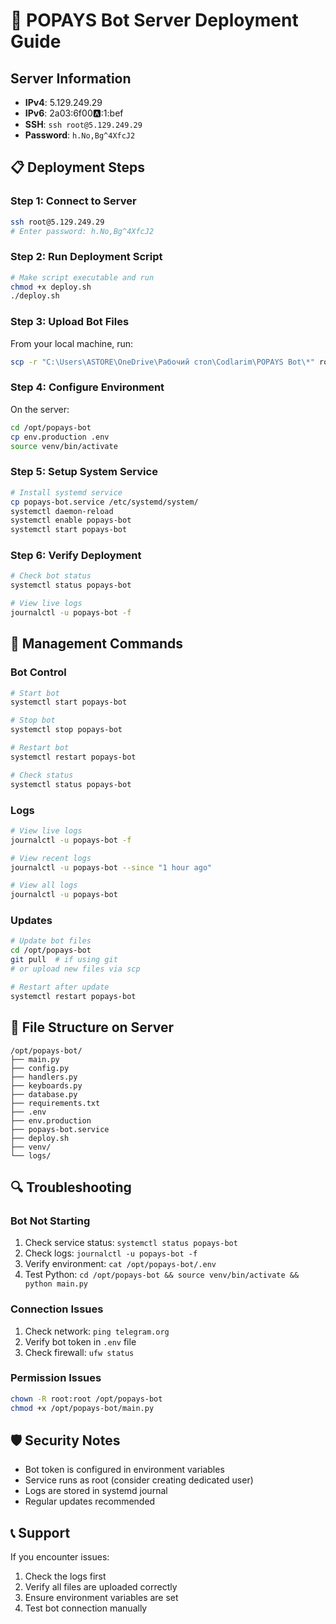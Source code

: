 # 🚀 POPAYS Bot Server Deployment Guide

## Server Information
- **IPv4**: 5.129.249.29
- **IPv6**: 2a03:6f00:a::1:bef
- **SSH**: `ssh root@5.129.249.29`
- **Password**: `h.No,Bg^4XfcJ2`

## 📋 Deployment Steps

### Step 1: Connect to Server
```bash
ssh root@5.129.249.29
# Enter password: h.No,Bg^4XfcJ2
```

### Step 2: Run Deployment Script
```bash
# Make script executable and run
chmod +x deploy.sh
./deploy.sh
```

### Step 3: Upload Bot Files
From your local machine, run:
```bash
scp -r "C:\Users\ASTORE\OneDrive\Рабочий стол\Codlarim\POPAYS Bot\*" root@5.129.249.29:/opt/popays-bot/
```

### Step 4: Configure Environment
On the server:
```bash
cd /opt/popays-bot
cp env.production .env
source venv/bin/activate
```

### Step 5: Setup System Service
```bash
# Install systemd service
cp popays-bot.service /etc/systemd/system/
systemctl daemon-reload
systemctl enable popays-bot
systemctl start popays-bot
```

### Step 6: Verify Deployment
```bash
# Check bot status
systemctl status popays-bot

# View live logs
journalctl -u popays-bot -f
```

## 🔧 Management Commands

### Bot Control
```bash
# Start bot
systemctl start popays-bot

# Stop bot
systemctl stop popays-bot

# Restart bot
systemctl restart popays-bot

# Check status
systemctl status popays-bot
```

### Logs
```bash
# View live logs
journalctl -u popays-bot -f

# View recent logs
journalctl -u popays-bot --since "1 hour ago"

# View all logs
journalctl -u popays-bot
```

### Updates
```bash
# Update bot files
cd /opt/popays-bot
git pull  # if using git
# or upload new files via scp

# Restart after update
systemctl restart popays-bot
```

## 📁 File Structure on Server
```
/opt/popays-bot/
├── main.py
├── config.py
├── handlers.py
├── keyboards.py
├── database.py
├── requirements.txt
├── .env
├── env.production
├── popays-bot.service
├── deploy.sh
├── venv/
└── logs/
```

## 🔍 Troubleshooting

### Bot Not Starting
1. Check service status: `systemctl status popays-bot`
2. Check logs: `journalctl -u popays-bot -f`
3. Verify environment: `cat /opt/popays-bot/.env`
4. Test Python: `cd /opt/popays-bot && source venv/bin/activate && python main.py`

### Connection Issues
1. Check network: `ping telegram.org`
2. Verify bot token in `.env` file
3. Check firewall: `ufw status`

### Permission Issues
```bash
chown -R root:root /opt/popays-bot
chmod +x /opt/popays-bot/main.py
```

## 🛡️ Security Notes
- Bot token is configured in environment variables
- Service runs as root (consider creating dedicated user)
- Logs are stored in systemd journal
- Regular updates recommended

## 📞 Support
If you encounter issues:
1. Check the logs first
2. Verify all files are uploaded correctly
3. Ensure environment variables are set
4. Test bot connection manually
